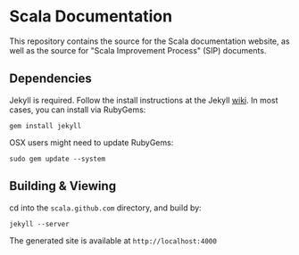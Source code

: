 # Scala Documentation #

This repository contains the source for the Scala documentation website, as well as the source for "Scala Improvement Process" (SIP) documents. 

## Dependencies ##

Jekyll is required. Follow the install instructions at the Jekyll [wiki](https://github.com/mojombo/jekyll/wiki/Install). In most cases, you can install via RubyGems: 

    gem install jekyll

OSX users might need to update RubyGems:

    sudo gem update --system

## Building & Viewing ##

cd into the `scala.github.com` directory, and build by:

    jekyll --server

The generated site is available at `http://localhost:4000`






